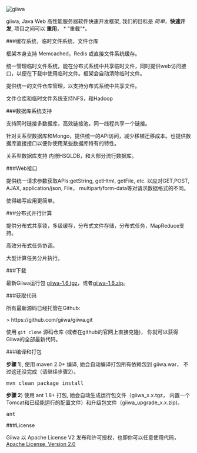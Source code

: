 ![giiwa](https://www.giisoo.com/images/giiwa.png)

giiwa, Java Web 高性能服务器软件快速开发框架, 我们的目标是 *简单*，<strong>快速开发</strong>, 项目之间可以 <strong>重用</strong>， * “重载”*。

###缓存系统，临时文件系统，文件仓库
<p>框架本身支持 Memcached，Redis 或直接文件系统缓存。</p>
<p>统一管理临时文件系统，能在分布式系统中共享临时文件，同时提供web访问接口，以便在下载中使用临时文件。框架会自动清除临时文件。</p>
<p>提供统一的文件仓库管理，以支持分布式系统中共享文件。</p>
<p>文件仓库和临时文件系统支持NFS，和Hadoop</p>

###数据库系统支持
<p>支持同时链接多数据库，高效链接池，同一线程共享一个链接。</p>
<p>针对关系型数据库和Mongo，提供统一的API访问，减少移植迁移成本。也提供数据库直接接口以便你使用某些数据库特有的特性。</p>
<p>关系型数据库支持 内嵌HSQLDB，和大部分流行数据库。</p>

###Web接口
<p>提供统一请求参数获取APIs:getString, getHtml, getFile, etc. 以应对GET,POST, AJAX, application/json, File， multipart/form-data等对请求数据格式的不同。</p>
<p>使得编写应用更简单。</p>

###分布式并行计算
<p>提供分布式共享锁，多级缓存，分布式文件存储，分布式任务，MapReduce支持。</p>
<p>高效分布式任务协调。</p>
<p>大型计算任务分片执行。</p>

###下载
<p>最新Giiwa运行包 <a href="https://www.giiwa.org/archive/giiwa-1.6.tgz">giiwa-1.6.tgz</a>，或者<a href="https://www.giiwa.org/archive/giiwa-1.6.zip">giiwa-1.6.zip</a>。</p>

###获取代码
<p>所有最新源码已经托管在Github:</p>
> https://github.com/giiwa/giiwa.git</pre>
<p>使用 <code>git clone</code> 源码仓库 (或者在github的官网上直接克隆)， 你就可以获得Giiwa的全部最新代码。</p>

###编译和打包
<p><strong>步骤 1</strong>), 使用 maven 2.0+ 编译, 她会自动编译打包所有依赖包到 giiwa.war， 不过这还没完成（请继续步骤2）。</p>
<pre>mvn clean package install</pre>
<p><strong>步骤 2</strong>) 使用 ant 1.8+ 打包, 她会自动生成运行包文件（giiwa_x.x.tgz， 内置一个Tomcat和已经能运行的配置文件）和升级包文件（giiwa_upgrade_x.x.zip)。<p>
<pre>ant</pre>

###License
<p>Giiwa 以 Apache License V2 发布和许可授权，也即你可以任意使用代码， <a href="http://www.apache.org/licenses/LICENSE-2.0.html">Apache License, Version 2.0</a></p>
